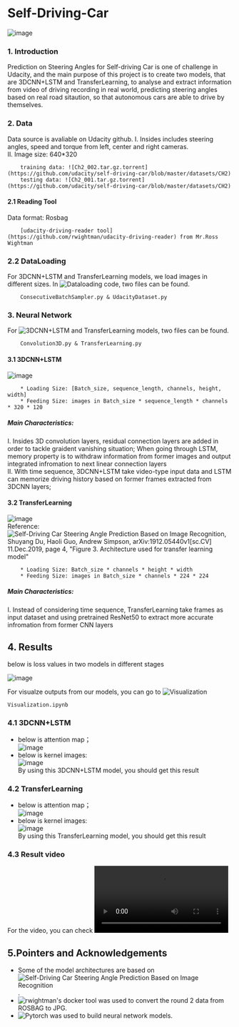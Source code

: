 # Self-Driving-Car
![image](https://github.com/FangLintao/Self-Driving-Car/blob/master/images/introduction.png)  
### 1. Introduction
Prediction on Steering Angles for Self-driving Car is one of challenge in Udacity, and the main purpose of this project is to create two models, that are 3DCNN+LSTM and TransferLearning, to analyse and extract information from video of driving recording in real world, predicting steering angles based on real road sitaution, so that autonomous cars are able to drive by themselves.  
### 2. Data
Data source is avaliable on Udacity github. 
Ⅰ. Insides includes steering angles, speed and torque from left, center and right cameras.   
Ⅱ. Image size: 640*320

        training data: ![Ch2_002.tar.gz.torrent](https://github.com/udacity/self-driving-car/blob/master/datasets/CH2)  
        testing data: ![Ch2_001.tar.gz.torrent](https://github.com/udacity/self-driving-car/blob/master/datasets/CH2)

#### 2.1 Reading Tool
Data format: Rosbag

        [udacity-driving-reader tool](https://github.com/rwightman/udacity-driving-reader) from Mr.Ross Wightman 
### 2.2 DataLoading
For 3DCNN+LSTM and TransferLearning models, we load images in different sizes. In ![Dataloading code](https://github.com/FangLintao/Self-Driving-Car/tree/master/DataLoading), two files can be found.

        ConsecutiveBatchSampler.py & UdacityDataset.py

### 3. Neural Network
For ![3DCNN+LSTM and TransferLearning models](https://github.com/FangLintao/Self-Driving-Car/tree/master/model), two files can be found.

        Convolution3D.py & TransferLearning.py

#### 3.1 3DCNN+LSTM
![image](https://github.com/FangLintao/Self-Driving-Car/blob/master/images/3DCNN%2BLSTM%20model.png)   

        * Loading Size: [Batch_size, sequence_length, channels, height, width]  
        * Feeding Size: images in Batch_size * sequence_length * channels * 320 * 120   

##### Main Characteristics:    
Ⅰ. Insides 3D convolution layers, residual connection layers are added in order to tackle graident vanishing situation; When going through LSTM, memory property is to withdraw information from former images and output integrated infromation to next linear connection layers  
Ⅱ. With time sequence, 3DCNN+LSTM take video-type input data and LSTM can memorize driving history based on former frames extracted from 3DCNN layers;  
#### 3.2 TransferLearning
![image](https://github.com/FangLintao/Self-Driving-Car/blob/master/images/TL%20model.png)  
Reference: ![Self-Driving Car Steering Angle Prediction Based on Image Recognition](https://arxiv.org/abs/1912.05440), Shuyang Du, Haoli Guo, Andrew Simpson, arXiv:1912.05440v1[sc.CV] 11.Dec.2019, page 4, "Figure 3. Architecture used for transfer learning model"  

        * Loading Size: Batch_size * channels * height * width  
        * Feeding Size: images in Batch_size * channels * 224 * 224   

##### Main Characteristics:  
Ⅰ. Instead of considering time sequence, TransferLearning take frames as input dataset and using pretrained ResNet50 to extract more accurate infromation from former CNN layers  
## 4. Results
below is loss values in two models in different stages  

![image](https://github.com/FangLintao/Self-Driving-Car/blob/master/images/result.png)  

For visualze outputs from our models, you can go to ![Visualization](https://github.com/FangLintao/Self-Driving-Car/tree/master/Visualization)

    Visualization.ipynb

### 4.1 3DCNN+LSTM
* below is attention map；  
![image](https://github.com/FangLintao/Self-Driving-Car/blob/master/images/3DCNN.png)  
* below is kernel images:  
![image](https://github.com/FangLintao/Self-Driving-Car/blob/master/images/CNN3D%2BLSTM%20-%20kernel.png)  
By using this 3DCNN+LSTM model, you should get this result
### 4.2 TransferLearning
* below is attention map；  
![image](https://github.com/FangLintao/Self-Driving-Car/blob/master/images/TL.png)  
* below is kernel images:  
![image](https://github.com/FangLintao/Self-Driving-Car/blob/master/images/TransferLearning%20-%20kernel.png)  
By using this TransferLearning model, you should get this result  
### 4.3 Result video
For the video, you can check ![attention map video](https://github.com/FangLintao/Self-Driving-Car/blob/master/images/attention%20video.mp4)
## 5.Pointers and Acknowledgements
* Some of the model architectures are based on ![Self-Driving Car Steering Angle Prediction Based on Image Recognition](https://arxiv.org/abs/1912.05440).
* ![rwightman's docker tool](https://github.com/rwightman/udacity-driving-reader) was used to convert the round 2 data from ROSBAG to JPG.
* ![Pytorch](https://pytorch.org/) was used to build neural network models.









